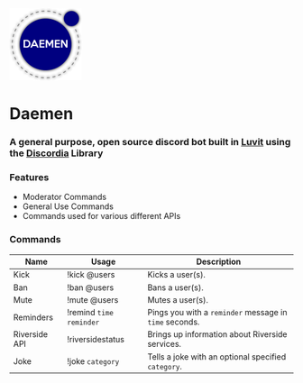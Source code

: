 <img src="./media/images/daemen.png" width=128 />

# Daemen 

### A general purpose, open source discord bot built in [Luvit](https://luvit.io) using the [Discordia](https://github.com/SinisterRectus/Discordia) Library

### Features
* Moderator Commands
* General Use Commands
* Commands used for various different APIs

### Commands
| Name | Usage | Description |
| --- | --- | --- |
| Kick | !kick @users | Kicks a user(s). |
| Ban | !ban @users | Bans a user(s). |
| Mute | !mute @users | Mutes a user(s). |
| Reminders | !remind `time` `reminder` | Pings you with a `reminder` message in `time` seconds. |
| Riverside API | !riversidestatus | Brings up information about Riverside services. |
| Joke | !joke `category` | Tells a joke with an optional specified `category`. |
